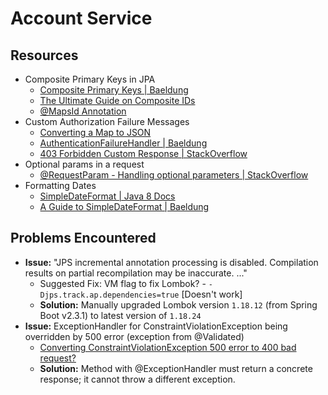 # Account Service

## Resources
- Composite Primary Keys in JPA
    - [Composite Primary Keys | Baeldung](https://www.baeldung.com/jpa-composite-primary-keys)
    - [The Ultimate Guide on Composite IDs](https://www.jpa-buddy.com/blog/the-ultimate-guide-on-composite-ids-in-jpa-entities/)
    - [@MapsId Annotation](https://stackoverflow.com/questions/9923643/can-someone-please-explain-me-mapsid-in-hibernate)
- Custom Authorization Failure Messages
    - [Converting a Map to JSON](https://stackoverflow.com/questions/29340383/convert-map-to-json-using-jackson)
    - [AuthenticationFailureHandler | Baeldung](https://www.baeldung.com/spring-security-custom-authentication-failure-handler)
    - [403 Forbidden Custom Response | StackOverflow](https://stackoverflow.com/questions/48306302/spring-security-creating-403-access-denied-custom-response)
- Optional params in a request
    - [@RequestParam - Handling optional parameters | StackOverflow](https://stackoverflow.com/questions/22373696/requestparam-in-spring-mvc-handling-optional-parameters)
- Formatting Dates
    - [SimpleDateFormat | Java 8 Docs](https://docs.oracle.com/javase/8/docs/api/java/text/SimpleDateFormat.html)
    - [A Guide to SimpleDateFormat | Baeldung](https://www.baeldung.com/java-simple-date-format)

## Problems Encountered
- **Issue:** "JPS incremental annotation processing is disabled. Compilation results on partial recompilation may be inaccurate. ..."
    - Suggested Fix: VM flag to fix Lombok? - `-Djps.track.ap.dependencies=true` [Doesn't work]
    - **Solution:** Manually upgraded Lombok version `1.18.12` (from Spring Boot v2.3.1) to latest version of `1.18.24`
- **Issue:** ExceptionHandler for ConstraintViolationException being overridden by 500 error (exception from @Validated)
    - [Converting ConstraintViolationException 500 error to 400 bad request?](https://stackoverflow.com/questions/58614373/how-to-convert-constraintviolationexception-500-error-to-400-bad-request)
    - **Solution:** Method with @ExceptionHandler must return a concrete response; it cannot throw a different exception.